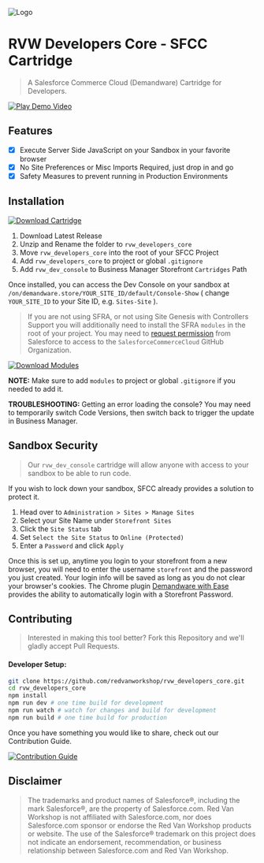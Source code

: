 ![Logo](https://red-van-workshop.s3.us-east-1.amazonaws.com/logo.png "Logo")

RVW Developers Core - SFCC Cartridge
===

> A Salesforce Commerce Cloud (Demandware) Cartridge for Developers.

[![Play Demo Video](https://red-van-workshop.s3.us-east-1.amazonaws.com/dc-video-still.png)](https://vimeo.com/476962367/5c830f9227 "Play Demo Video")

## Features

- [X] Execute Server Side JavaScript on your Sandbox in your favorite browser
- [X] No Site Preferences or Misc Imports Required, just drop in and go
- [X] Safety Measures to prevent running in Production Environments

Installation
---

[![Download Cartridge](https://img.shields.io/badge/Download_Cartridge-blue.svg?logo=github&style=for-the-badge)](https://github.com/redvanworkshop/rvw_developers_core/releases/latest)

1. Download Latest Release
2. Unzip and Rename the folder to `rvw_developers_core`
3. Move `rvw_developers_core` into the root of your SFCC Project
4. Add `rvw_developers_core` to project or global `.gitignore`
5. Add `rvw_dev_console` to Business Manager Storefront `Cartridges` Path

Once installed, you can access the Dev Console on your sandbox at `/on/demandware.store/YOUR_SITE_ID/default/Console-Show` ( change `YOUR_SITE_ID` to your Site ID, e.g. `Sites-Site` ).

> If you are not using SFRA, or not using Site Genesis with Controllers Support you will additionally need to install the SFRA `modules` in the root of your project.  You may need to [request permission](https://quip.com/av0SAqpXEAaW) from Salesforce to access to the `SalesforceCommerceCloud` GitHub Organization.

[![Download Modules](https://img.shields.io/badge/SFRA_Modules-EEEEEE.svg?logo=Salesforce&style=for-the-badge)](https://github.com/SalesforceCommerceCloud/storefront-reference-architecture/tree/master/cartridges/modules)

**NOTE:** Make sure to add `modules` to project or global `.gitignore` if you needed to add it.

**TROUBLESHOOTING:** Getting an error loading the console? You may need to temporarily switch Code Versions, then switch back to trigger the update in Business Manager.

Sandbox Security
---

> Our `rvw_dev_console` cartridge will allow anyone with access to your sandbox to be able to run code.

If you wish to lock down your sandbox, SFCC already provides a solution to protect it.

1. Head over to `Administration > Sites > Manage Sites`
2. Select your Site Name under `Storefront Sites`
3. Click the `Site Status` tab
4. Set `Select the Site Status` to `Online (Protected)`
5. Enter a `Password` and click `Apply`

Once this is set up, anytime you login to your storefront from a new browser, you will need to enter the username `storefront` and the password you just created. Your login info will be saved as long as you do not clear your browser's cookies. The Chrome plugin [Demandware with Ease](https://chrome.google.com/webstore/detail/demandware-with-ease/ffhabonelknmejmdnekedmijlhebpcio) provides the ability to automatically login with a Storefront Password.

Contributing
---

> Interested in making this tool better?  Fork this Repository and we'll gladly accept Pull Requests.

#### Developer Setup:

```bash
git clone https://github.com/redvanworkshop/rvw_developers_core.git
cd rvw_developers_core
npm install
npm run dev # one time build for development
npm run watch # watch for changes and build for development
npm run build # one time build for production
```

Once you have something you would like to share, check out our Contribution Guide.

[![Contribution Guide](https://img.shields.io/badge/Contribution_Guide-EEEEEE.svg?logo=github&logoColor=black&style=for-the-badge)](https://github.com/redvanworkshop/rvw_developers_core/blob/develop/.github/CONTRIBUTING.md)

Disclaimer
---

> The trademarks and product names of Salesforce®, including the mark Salesforce®, are the property of Salesforce.com. Red Van Workshop is not affiliated with Salesforce.com, nor does Salesforce.com sponsor or endorse the Red Van Workshop products or website. The use of the Salesforce® trademark on this project does not indicate an endorsement, recommendation, or business relationship between Salesforce.com and Red Van Workshop.
